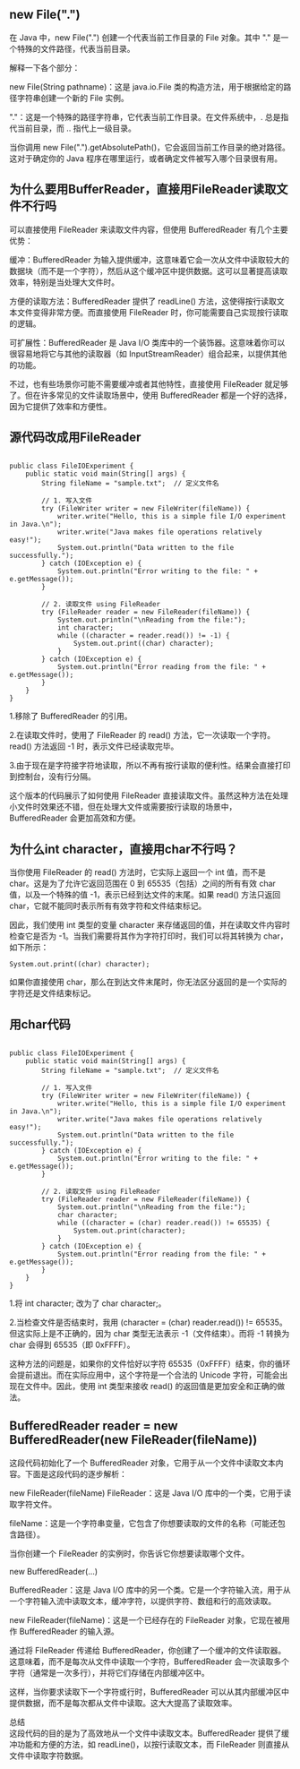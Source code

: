 ## new File(".")
在 Java 中，new File(".") 创建一个代表当前工作目录的 File 对象。其中 "." 是一个特殊的文件路径，代表当前目录。

解释一下各个部分：

new File(String pathname)：这是 java.io.File 类的构造方法，用于根据给定的路径字符串创建一个新的 File 实例。

"."：这是一个特殊的路径字符串，它代表当前工作目录。在文件系统中，. 总是指代当前目录，而 .. 指代上一级目录。

当你调用 new File(".").getAbsolutePath()，它会返回当前工作目录的绝对路径。这对于确定你的 Java 程序在哪里运行，或者确定文件被写入哪个目录很有用。
## 为什么要用BufferReader，直接用FileReader读取文件不行吗
可以直接使用 FileReader 来读取文件内容，但使用 BufferedReader 有几个主要优势：

缓冲：BufferedReader 为输入提供缓冲，这意味着它会一次从文件中读取较大的数据块（而不是一个字符），然后从这个缓冲区中提供数据。这可以显著提高读取效率，特别是当处理大文件时。

方便的读取方法：BufferedReader 提供了 readLine() 方法，这使得按行读取文本文件变得非常方便。而直接使用 FileReader 时，你可能需要自己实现按行读取的逻辑。

可扩展性：BufferedReader 是 Java I/O 类库中的一个装饰器。这意味着你可以很容易地将它与其他的读取器（如 InputStreamReader）组合起来，以提供其他的功能。

不过，也有些场景你可能不需要缓冲或者其他特性，直接使用 FileReader 就足够了。但在许多常见的文件读取场景中，使用 BufferedReader 都是一个好的选择，因为它提供了效率和方便性。
## 源代码改成用FileReader
```import java.io.*;

public class FileIOExperiment {
    public static void main(String[] args) {
        String fileName = "sample.txt";  // 定义文件名

        // 1. 写入文件
        try (FileWriter writer = new FileWriter(fileName)) {
            writer.write("Hello, this is a simple file I/O experiment in Java.\n");
            writer.write("Java makes file operations relatively easy!");
            System.out.println("Data written to the file successfully.");
        } catch (IOException e) {
            System.out.println("Error writing to the file: " + e.getMessage());
        }

        // 2. 读取文件 using FileReader
        try (FileReader reader = new FileReader(fileName)) {
            System.out.println("\nReading from the file:");
            int character;
            while ((character = reader.read()) != -1) {
                System.out.print((char) character);
            }
        } catch (IOException e) {
            System.out.println("Error reading from the file: " + e.getMessage());
        }
    }
}
```
1.移除了 BufferedReader 的引用。

2.在读取文件时，使用了 FileReader 的 read() 方法，它一次读取一个字符。 read() 方法返回 -1 时，表示文件已经读取完毕。

3.由于现在是字符接字符地读取，所以不再有按行读取的便利性。结果会直接打印到控制台，没有行分隔。

这个版本的代码展示了如何使用 FileReader 直接读取文件。虽然这种方法在处理小文件时效果还不错，但在处理大文件或需要按行读取的场景中，BufferedReader 会更加高效和方便。
## 为什么int character，直接用char不行吗？
当你使用 FileReader 的 read() 方法时，它实际上返回一个 int 值，而不是 char。这是为了允许它返回范围在 0 到 65535（包括）之间的所有有效 char 值，以及一个特殊的值 -1，表示已经到达文件的末尾。如果 read() 方法只返回 char，它就不能同时表示所有有效字符和文件结束标记。

因此，我们使用 int 类型的变量 character 来存储返回的值，并在读取文件内容时检查它是否为 -1。当我们需要将其作为字符打印时，我们可以将其转换为 char，如下所示：
```
System.out.print((char) character);
```
如果你直接使用 char，那么在到达文件末尾时，你无法区分返回的是一个实际的字符还是文件结束标记。
## 用char代码
```import java.io.*;

public class FileIOExperiment {
    public static void main(String[] args) {
        String fileName = "sample.txt";  // 定义文件名

        // 1. 写入文件
        try (FileWriter writer = new FileWriter(fileName)) {
            writer.write("Hello, this is a simple file I/O experiment in Java.\n");
            writer.write("Java makes file operations relatively easy!");
            System.out.println("Data written to the file successfully.");
        } catch (IOException e) {
            System.out.println("Error writing to the file: " + e.getMessage());
        }

        // 2. 读取文件 using FileReader
        try (FileReader reader = new FileReader(fileName)) {
            System.out.println("\nReading from the file:");
            char character;
            while ((character = (char) reader.read()) != 65535) {
                System.out.print(character);
            }
        } catch (IOException e) {
            System.out.println("Error reading from the file: " + e.getMessage());
        }
    }
}
```
1.将 int character; 改为了 char character;。

2.当检查文件是否结束时，我用 (character = (char) reader.read()) != 65535。但这实际上是不正确的，因为 char 类型无法表示 -1（文件结束）。而将 -1 转换为 char 会得到 65535（即 0xFFFF）。

这种方法的问题是，如果你的文件恰好以字符 65535（0xFFFF）结束，你的循环会提前退出。而在实际应用中，这个字符是一个合法的 Unicode 字符，可能会出现在文件中。因此，使用 int 类型来接收 read() 的返回值是更加安全和正确的做法。
## BufferedReader reader = new BufferedReader(new FileReader(fileName))
这段代码初始化了一个 BufferedReader 对象，它用于从一个文件中读取文本内容。下面是这段代码的逐步解析：

new FileReader(fileName)
FileReader：这是 Java I/O 库中的一个类，它用于读取字符文件。

fileName：这是一个字符串变量，它包含了你想要读取的文件的名称（可能还包含路径）。

当你创建一个 FileReader 的实例时，你告诉它你想要读取哪个文件。

new BufferedReader(...)

BufferedReader：这是 Java I/O 库中的另一个类。它是一个字符输入流，用于从一个字符输入流中读取文本，缓冲字符，以提供字符、数组和行的高效读取。

new FileReader(fileName)：这是一个已经存在的 FileReader 对象，它现在被用作 BufferedReader 的输入源。

通过将 FileReader 传递给 BufferedReader，你创建了一个缓冲的文件读取器。这意味着，而不是每次从文件中读取一个字符，BufferedReader 会一次读取多个字符（通常是一次多行），并将它们存储在内部缓冲区中。

这样，当你要求读取下一个字符或行时，BufferedReader 可以从其内部缓冲区中提供数据，而不是每次都从文件中读取。这大大提高了读取效率。

总结  
这段代码的目的是为了高效地从一个文件中读取文本。BufferedReader 提供了缓冲功能和方便的方法，如 readLine()，以按行读取文本，而 FileReader 则直接从文件中读取字符数据。